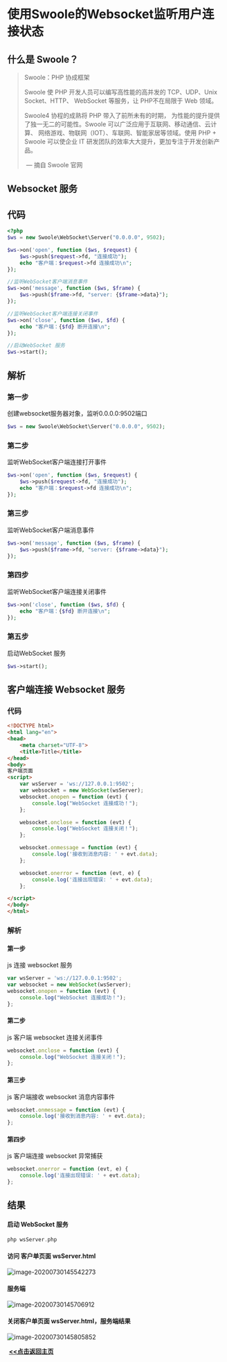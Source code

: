 # 使用Swoole的Websocket监听用户连接状态              

## 什么是 Swoole？

> Swoole：PHP 协成框架
>
> Swoole  使 PHP 开发人员可以编写高性能的高并发的 TCP、UDP、Unix Socket、HTTP、 WebSocket 等服务，让 PHP不在局限于 Web 领域。
>
> Swoole4 协程的成熟将 PHP 带入了前所未有的时期， 为性能的提升提供了独一无二的可能性。Swoole 可以广泛应用于互联网、移动通信、云计算、 网络游戏、物联网（IOT）、车联网、智能家居等领域。使用 PHP + Swoole 可以使企业 IT 研发团队的效率大大提升，更加专注于开发创新产品。
>
> ​                                                                                                                        — 摘自 Swoole 官网

## Websocket 服务

## 代码

```php
<?php
$ws = new Swoole\WebSocket\Server("0.0.0.0", 9502);

$ws->on('open', function ($ws, $request) {
    $ws->push($request->fd, "连接成功");
    echo "客户端：$request->fd 连接成功\n";
});

//监听WebSocket客户端消息事件
$ws->on('message', function ($ws, $frame) {
    $ws->push($frame->fd, "server: {$frame->data}");
});

//监听WebSocket客户端连接关闭事件
$ws->on('close', function ($ws, $fd) {
    echo "客户端：{$fd} 断开连接\n";
});

//启动WebSocket 服务
$ws->start();
```

## 解析

### 第一步

创建websocket服务器对象，监听0.0.0.0:9502端口

```php
$ws = new Swoole\WebSocket\Server("0.0.0.0", 9502);
```

### 第二步

监听WebSocket客户端连接打开事件

```php
$ws->on('open', function ($ws, $request) {
    $ws->push($request->fd, "连接成功");
    echo "客户端：$request->fd 连接成功\n";
});
```

### 第三步

监听WebSocket客户端消息事件

```php
$ws->on('message', function ($ws, $frame) {
    $ws->push($frame->fd, "server: {$frame->data}");
});
```

### 第四步

监听WebSocket客户端连接关闭事件

```php
$ws->on('close', function ($ws, $fd) {
    echo "客户端：{$fd} 断开连接\n";
});
```

### 第五步

启动WebSocket 服务

```php
$ws->start();
```



## 客户端连接 Websocket 服务

### 代码

```html
<!DOCTYPE html>
<html lang="en">
<head>
    <meta charset="UTF-8">
    <title>Title</title>
</head>
<body>
客户端页面
<script>
    var wsServer = 'ws://127.0.0.1:9502';
    var websocket = new WebSocket(wsServer);
    websocket.onopen = function (evt) {
        console.log("WebSocket 连接成功！");
    };

    websocket.onclose = function (evt) {
        console.log("WebSocket 连接关闭！");
    };

    websocket.onmessage = function (evt) {
        console.log('接收到消息内容: ' + evt.data);
    };

    websocket.onerror = function (evt, e) {
        console.log('连接出现错误: ' + evt.data);
    };

</script>
</body>
</html>
```

### 解析

#### 第一步

js 连接 websocket 服务

```javascript
var wsServer = 'ws://127.0.0.1:9502';
var websocket = new WebSocket(wsServer);
websocket.onopen = function (evt) {
    console.log("WebSocket 连接成功！");
};
```

#### 第二步

js 客户端 websocket 连接关闭事件

```javascript
websocket.onclose = function (evt) {
    console.log("WebSocket 连接关闭！");
};
```

#### 第三步

js 客户端接收 websocket 消息内容事件

```javascript
websocket.onmessage = function (evt) {
    console.log('接收到消息内容: ' + evt.data);
};
```

#### 第四步

js 客户端连接 websocket 异常捕获

```javascript
websocket.onerror = function (evt, e) {
    console.log('连接出现错误: ' + evt.data);
};
```

## 结果

#### 启动 WebSocket 服务

```php
php wsServer.php
```

#### 访问 客户单页面 wsServer.html

![image-20200730145542273](https://liudandandear.gitee.io/image/image-20200730145542273.png)

#### 服务端

![image-20200730145706912](https://liudandandear.gitee.io/image/image-20200730145706912.png)

#### 关闭客户单页面 wsServer.html，服务端结果

![image-20200730145805852](https://liudandandear.gitee.io/image/image-20200730145805852.png)



​                                                                                                                                                                   **<u>[<<点击返回主页](https://liudandandear.gitee.io)</u>**